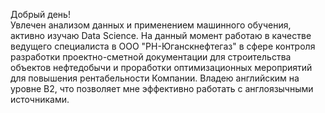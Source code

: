 Добрый день!
<br> Увлечен анализом данных и применением машинного обучения, активно изучаю Data Science. На данный момент работаю в качестве ведущего специалиста в ООО "РН-Юганскнефтегаз" в сфере контроля разработки проектно-сметной документации для строительства объектов нефтедобычи и проработки оптимизационных мероприятий для повышения рентабельности Компании. Владею английским на уровне B2, что позволяет мне эффективно работать с англоязычными источниками.
